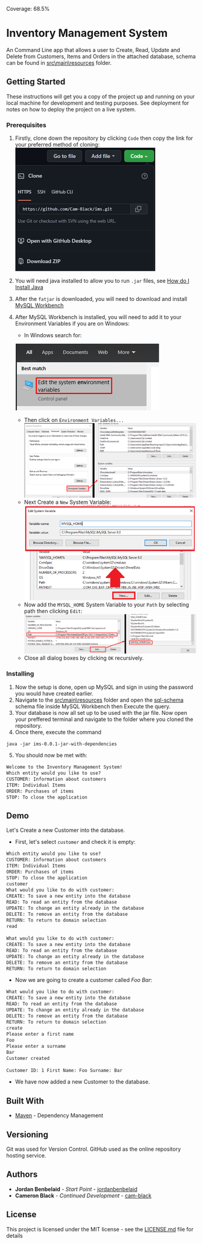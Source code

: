 Coverage: 68.5%
# Inventory Management System

An Command Line app that allows a user to Create, Read, Update and Delete from Customers, Items and Orders in the attached database, schema can be found in [src\main\resources](src/main/resources) folder.

## Getting Started

These instructions will get you a copy of the project up and running on your local machine for development and testing purposes. See deployment for notes on how to deploy the project on a live system.

### Prerequisites
1.  Firstly, clone down the repository by clicking `Code` then copy the link for your preferred method of cloning: ![](Documentation\Screenshots\GitClone.png)
2. You will need java installed to allow you to run `.jar` files, see [How do I Install Java](https://www.java.com/en/download/help/download_options.html)

3. After the `fatjar` is downloaded, you will need to download and install [MySQL Workbench](https://www.mysql.com/products/workbench/)
4. After MySQL Workbench is installed, you will need to add it to your Environment Variables if you are on Windows:
    - In Windows search for:
    
     ![Windows Search Environment Variables](/Documentation/Screenshots/EnvironmentVariables.png)
    - Then click on `Environment Variables...` ![](/Documentation/Screenshots/EnvironmentVariablesPart2.png)
    - Next Create a `New` System Variable: ![](Documentation/Screenshots/EnvironmentVariablesPart3.png)
    - Now add the `MYSQL_HOME` System Variable to your `Path` by selecting path then clicking `Edit`: ![](Documentation/Screenshots/EnvironmentVariablesPart4.png)
    - Close all dialog boxes by clicking `OK` recursively.


### Installing
1. Now the setup is done, open up MySQL and sign in using the password you would have created earlier.
2. Navigate to the [src\main\resources](src/main/resources) folder and open the [sql-schema](src/main/resources/sql-schema.sql) schema file inside MySQL Workbench then Execute the query.
3. Your database is now all set up to be used with the jar file. Now open your preffered terminal and navigate to the folder where you cloned the repository.
4. Once there, execute the command 
```
java -jar ims-0.0.1-jar-with-dependencies
```
5. You should now be met with:
```
Welcome to the Inventory Management System!
Which entity would you like to use?
CUSTOMER: Information about customers
ITEM: Individual Items
ORDER: Purchases of items
STOP: To close the application
```

## Demo
Let's Create a new Customer into the database.

- First, let's select `customer` and check it is empty:
```
Which entity would you like to use?
CUSTOMER: Information about customers
ITEM: Individual Items
ORDER: Purchases of items
STOP: To close the application
customer
What would you like to do with customer:
CREATE: To save a new entity into the database
READ: To read an entity from the database
UPDATE: To change an entity already in the database
DELETE: To remove an entity from the database
RETURN: To return to domain selection
read

What would you like to do with customer:
CREATE: To save a new entity into the database
READ: To read an entity from the database
UPDATE: To change an entity already in the database
DELETE: To remove an entity from the database
RETURN: To return to domain selection
```
- Now we are going to create a customer called *Foo Bar*:
```
What would you like to do with customer:
CREATE: To save a new entity into the database
READ: To read an entity from the database
UPDATE: To change an entity already in the database
DELETE: To remove an entity from the database
RETURN: To return to domain selection
create
Please enter a first name
Foo
Please enter a surname
Bar
Customer created

Customer ID: 1 First Name: Foo Surname: Bar
```
- We have now added a new Customer to the database.

## Built With

* [Maven](https://maven.apache.org/) - Dependency Management

## Versioning

Git was used for Version Control.
GitHub used as the online repository hosting service.

## Authors

* **Jordan Benbelaid** - *Start Point* - [jordanbenbelaid](https://github.com/jordanbenbelaid/IMS-22EnableMay2)
* **Cameron Black** - *Continued Development* - [cam-black](https://github.com/cam-black/ims)

## License

This project is licensed under the MIT license - see the [LICENSE.md](LICENSE.md) file for details 
